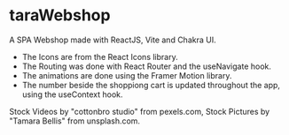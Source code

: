 # taraWebshop

A SPA Webshop made with ReactJS, Vite and Chakra UI.

- The Icons are from the React Icons library.
- The Routing was done with React Router and the useNavigate hook.
- The animations are done using the Framer Motion library.
- The number beside the shoppiong cart is updated throughout the app, using the useContext hook.

Stock Videos by "cottonbro studio" from pexels.com,
Stock Pictures by "Tamara Bellis" from unsplash.com.
